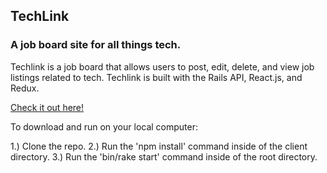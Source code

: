 ## TechLink

### A job board site for all things tech.

Techlink is a job board that allows users to post, edit, delete, and view job listings related to tech. Techlink is built with the Rails API, React.js, and Redux. 


[Check it out here!](https://techlink.herokuapp.com/#/)

To download and run on your local computer:

1.) Clone the repo.
2.) Run the 'npm install' command inside of the client directory.
3.) Run the 'bin/rake start' command inside of the root directory.
